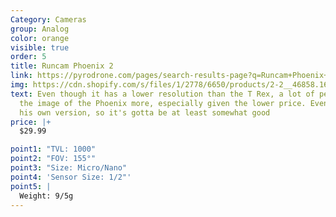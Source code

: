 ```yaml
---
Category: Cameras
group: Analog
color: orange
visible: true
order: 5
title: Runcam Phoenix 2
link: https://pyrodrone.com/pages/search-results-page?q=Runcam+Phoenix+2+camera
img: https://cdn.shopify.com/s/files/1/2778/6650/products/2-2__46858.1644892341.1280.1280_d5918abd-71b0-4d8a-9db2-4bb6687eb2fb_1200x1200.jpg?v=1650319926
text: Even though it has a lower resolution than the T Rex, a lot of people like
  the image of the Phoenix more, especially given the lower price. Even JB has
  his own version, so it's gotta be at least somewhat good
price: |+
  $29.99

point1: "TVL: 1000"
point2: "FOV: 155°"
point3: "Size: Micro/Nano"
point4: 'Sensor Size: 1/2"'
point5: |
  Weight: 9/5g
---
```

